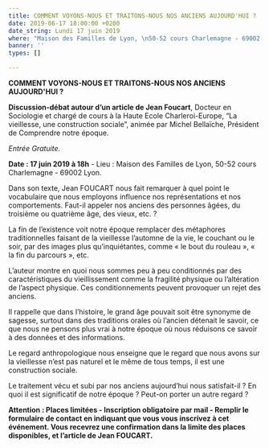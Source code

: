 ```yaml
---
title: COMMENT VOYONS-NOUS ET TRAITONS-NOUS NOS ANCIENS AUJOURD'HUI ?
date: 2019-06-17 18:00:00 +0200
date_string: Lundi 17 juin 2019
where: "Maison des Familles de Lyon, \n50-52 cours Charlemagne - 69002 Lyon."
banner: ''
types: []

---
```

**COMMENT VOYONS-NOUS ET TRAITONS-NOUS NOS ANCIENS AUJOURD'HUI ?**

**Discussion-débat autour d’un article de Jean Foucart**, Docteur en Sociologie et chargé de cours à la Haute Ecole Charleroi-Europe, “La vieillesse, une construction sociale”, animée par Michel Bellaïche, Président de Comprendre notre époque.

_Entrée Gratuite._

**Date : 17 juin 2019 à 18h** - Lieu : Maison des Familles de Lyon, 50-52 cours Charlemagne - 69002 Lyon.

Dans son texte, Jean FOUCART nous fait remarquer à quel point le vocabulaire que nous employons influence nos représentations et nos comportements. Faut-il appeler nos anciens des personnes âgées, du troisième ou quatrième âge, des vieux, etc. ?

La fin de l’existence voit notre époque remplacer des métaphores traditionnelles faisant de la vieillesse l’automne de la vie, le couchant ou le soir, par des images plus qu’inquiétantes, comme « le bout du rouleau », « la fin du parcours », etc.

L’auteur montre en quoi nous sommes peu à peu conditionnés par des caractéristiques du vieillissement comme la fragilité physique ou l’altération de l’aspect physique. Ces conditionnements peuvent provoquer un rejet des anciens.

Il rappelle que dans l’histoire, le grand âge pouvait soit être synonyme de sagesse, surtout dans des traditions orales où l’ancien détenait le savoir, ce que nous ne pensons plus vrai à notre époque où nous réduisons ce savoir à des données et des informations.

Le regard anthropologique nous enseigne que le regard que nous avons sur la vieillesse n’est pas naturel et le même de tous temps, il est une construction sociale.

Le traitement vécu et subi par nos anciens aujourd’hui nous satisfait-il ? En quoi il est significatif de notre époque ? Peut-on porter un autre regard ?

**Attention : Places limitées - Inscription obligatoire par mail - Remplir le formulaire de contact en indiquant que vous vous inscrivez à cet événement. Vous recevrez une confirmation dans la limite des places disponibles, et l’article de Jean FOUCART.**